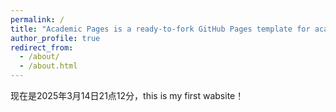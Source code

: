 ```yaml
---
permalink: /
title: "Academic Pages is a ready-to-fork GitHub Pages template for academic personal websites"
author_profile: true
redirect_from: 
  - /about/
  - /about.html
---
```


现在是2025年3月14日21点12分，this is my first wabsite！
